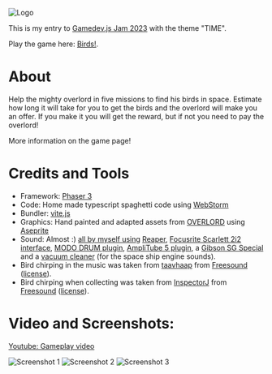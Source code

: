 ![Logo](https://img.itch.zone/aW1nLzExOTc4NzgzLnBuZw==/original/ppVaQI.png)

This is my entry to [Gamedev.js Jam 2023](https://itch.io/jam/gamedevjs-2023) with the theme "TIME".

Play the game here: [Birds!](https://stiggstogg.itch.io/time).
# About
Help the mighty overlord in five missions to find his birds in space. Estimate how long it will take for you to get the birds and the overlord will make you an offer. If you make it you will get the reward, but if not you need to pay the overlord!

More information on the game page!
# Credits and Tools
- Framework: [Phaser 3](https://phaser.io/)
- Code: Home made typescript spaghetti code using [WebStorm](https://www.jetbrains.com/de-de/webstorm/)
- Bundler: [vite.js](https://vitejs.dev/)
- Graphics: Hand painted and adapted assets from [OVERLORD](https://www.overlord.xyz/) using [Aseprite](https://www.aseprite.org/)
- Sound: Almost :) [all by myself using](https://www.youtube.com/watch?v=k2Y6kNVgaew) [Reaper](https://www.reaper.fm/), [Focusrite Scarlett 2i2 interface](https://focusrite.com/de/audio-interface/scarlett/scarlett-2i2), [MODO DRUM plugin](https://www.ikmultimedia.com/products/mododrum/), [AmpliTube 5 plugin](https://www.ikmultimedia.com/products/amplitube5/), a [Gibson SG Special](https://www.gibson.com/en-US/Guitars/SG) and a [vacuum cleaner](https://www.dyson.com/) (for the space ship engine sounds).
- Bird chirping in the music was taken from [taavhaap](https://freesound.org/people/taavhaap/) from [Freesound](https://freesound.org/people/taavhaap/sounds/528661/) ([license](https://creativecommons.org/licenses/by/4.0/)).
- Bird chirping when collecting was taken from [InspectorJ](https://freesound.org/people/InspectorJ/) from [Freesound](https://freesound.org/people/InspectorJ/sounds/456440/) ([license](https://creativecommons.org/licenses/by/4.0/)).


# Video and Screenshots:
[Youtube: Gameplay video](https://youtu.be/xPrzYKAPCug)

![Screenshot 1](https://img.itch.zone/aW1hZ2UvMjAxNTcyOS8xMTk3ODU3NS5wbmc=/347x500/%2FR%2By09.png)
![Screenshot 2](https://img.itch.zone/aW1hZ2UvMjAxNTcyOS8xMTk3ODU3Ni5wbmc=/347x500/9AWEdF.png)
![Screenshot 3](https://img.itch.zone/aW1hZ2UvMjAxNTcyOS8xMTk3ODU3Ny5wbmc=/347x500/J2HK5t.png)
